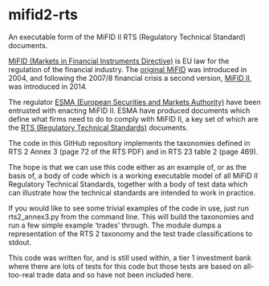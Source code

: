 # mifid2-rts

An executable form of the MiFID II RTS (Regulatory Technical Standard) documents.

[MiFID (Markets in Financial Instruments Directive)](https://en.wikipedia.org/wiki/Markets_in_Financial_Instruments_Directive_2004) is EU law for the regulation of the financial industry.  The [original MiFID](http://eur-lex.europa.eu/LexUriServ/LexUriServ.do?uri=CELEX:32004L0039:EN:HTML) was introduced in 2004, and following the 2007/8 financial crisis a second version, [MiFID II](https://www.esma.europa.eu/policy-rules/mifid-ii-and-mifir), was introduced in 2014.

The regulator [ESMA (European Securities and Markets Authority)](https://en.wikipedia.org/wiki/European_Securities_and_Markets_Authority) have been entrusted with enacting MiFID II.  ESMA have produced documents which define what firms need to do to comply with MiFID II, a key set of which are the [RTS (Regulatory Technical Standards)](https://www.esma.europa.eu/sites/default/files/library/2015/11/2015-esma-1464_annex_i_-_draft_rts_and_its_on_mifid_ii_and_mifir.pdf) documents.

The code in this GitHub repository implements the taxonomies defined in RTS 2 Annex 3 (page 72 of the RTS PDF) and in RTS 23 table 2 (page 469).

The hope is that we can use this code either as an example of, or as the basis of, a body of code which is a working executable model of all MiFID II Regulatory Technical Standards, together with a body of test data which can illustrate how the technical standards are intended to work in practice.

If you would like to see some trivial examples of the code in use, just run rts2_annex3.py from the command line.  This will build the taxonomies and run a few simple example ‘trades’ through.  The module dumps a representation of the RTS 2 taxonomy and the test trade classifications to stdout.

This code was written for, and is still used within, a tier 1 investment bank where there are lots of tests for this code but those tests are based on all-too-real trade data and so have not been included here.